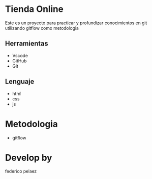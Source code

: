 # Tienda Online
Este es un proyecto para practicar y profundizar conocimientos en git utilizando gitflow como metodologia


## Herramientas
* Vscode
* GitHub
* Git

## Lenguaje
* html
* css
* js

# Metodologia
* gitflow

# Develop by
federico pelaez